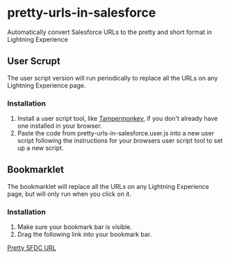 # pretty-urls-in-salesforce
Automatically convert Salesforce URLs to the pretty and short format in Lightning Experience

## User Scrupt

The user script version will run periodically to replace all the URLs on any Lightning Experience page.

### Installation

1. Install a user script tool, like [Tampermonkey](https://tampermonkey.net), if you don't already have one installed in your browser.
2. Paste the code from pretty-urls-in-salesforce.user.js into a new user script following the instructions for your browsers user script tool to set up a new script.

## Bookmarklet

The bookmarklet will replace all the URLs on any Lightning Experience page, but will only run when you click on it.

### Installation

1. Make sure your bookmark bar is visible.
2. Drag the following link into your bookmark bar.

[Pretty SFDC URL](javascript%3Avoid%20function%28%29%257Bfunction%20e%28e%29%257Be%253De.split%28%22%252B%22%29.join%28%22%20%22%29%253Bfor%28var%20t%2Cr%253D%257B%257D%2Cn%253D%2F%255B%253F%2526%255D%253F%28%255B%255E%253D%255D%252B%29%253D%28%255B%255E%2526%255D*%29%2Fg%253Bt%253Dn.exec%28e%29%253B%29r%255BdecodeURIComponent%28t%255B1%255D%29%255D%253DdecodeURIComponent%28t%255B2%255D%29%253Breturn%20r%257Dfunction%20t%28e%29%257Bvar%20t%2Cr%2Cn%2Ci%2Co%253D%257B%257D%2Cd%253D0%2Ca%253D0%2Cf%253D%22%22%2Cc%253DString.fromCharCode%2Cs%253De.length%2Cl%253D%22ABCDEFGHIJKLMNOPQRSTUVWXYZabcdefghijklmnopqrstuvwxyz0123456789%252B%2F%22%253Bfor%28t%253D0%253B64%3Et%253Bt%252B%252B%29o%255Bl.charAt%28t%29%255D%253Dt%253Bfor%28n%253D0%253Bs%3En%253Bn%252B%252B%29for%28r%253Do%255Be.charAt%28n%29%255D%2Cd%253D%28d%3C%3C6%29%252Br%2Ca%252B%253D6%253Ba%3E%253D8%253B%29%28%28i%253Dd%3E%3E%3E%28a-%253D8%29%2526255%29%257C%257Cs-2%3En%29%2526%2526%28f%252B%253Dc%28i%29%29%253Breturn%20f%257Dfunction%20r%28e%29%257Breturn%20e%2526%2526%2815%253D%253De.length%2526%2526%2F%255Ba-zA-Z0-9%255D%257B15%257D%2F.test%28e%29%257C%257C18%253D%253De.length%2526%2526%2F%255Ba-zA-Z0-9%255D%257B18%257D%2F.test%28e%29%29%257Dfunction%20n%28n%29%257Bvar%20i%253Bif%28~n.origin.indexOf%28%22lightning%22%29%29%257Bvar%20o%253Dn.href.split%28%22%2F%22%29%2Cd%253Do.indexOf%28%22r%22%29%2Ca%253Do.indexOf%28%22sObject%22%29%2Cf%253Do.indexOf%28%22alohaRedirect%22%29%253Bif%28d%3E0%29i%253Do%255Bd%252B1%255D%253Belse%20if%28a%3E0%29i%253Do%255Ba%252B1%255D%253Belse%20if%28f%3E0%29i%253Do%255Bf%252B1%255D.split%28%22%253F%22%29%255B0%255D%253Belse%20try%257Bvar%20c%253DJSON.parse%28t%28decodeURIComponent%28n.hash.substr%281%29%29%29%29%253Bvoid%200!%253Dc.attributes.feedElementId%2526%2526%28i%253Dc.attributes.feedElementId%29%257Dcatch%28s%29%257Breturn%22failed%20to%20parse%20encoded%20json%20for%20%22%252Bn.href%257D%257Delse%257Bvar%20l%253De%28document.location.search%29%253Bvoid%200!%253Dl.id%253Fi%253Dl.id%3Avoid%200!%253Dl.fId%253Fi%253Dl.fId%3Avoid%200!%253Dl.scrumteamid%253Fi%253Dl.scrumteamid%3Avoid%200!%253Dl.g%253Fi%253Dl.g%3Avoid%200!%253Dl.u%2526%2526%28i%253Dl.u%29%257Dif%28!r%28i%29%29return%20null%253Bvar%20u%253Dn.origin.replace%28%22.lightning.force.com%22%2C%22.my.salesforce.com%22%29%253Breturn%20u%252B%22%2F%22%252Bi%257Dvar%20i%253Dn%28window.location%29%253Bwindow.prompt%28%22Entity%20URL%22%2Ci%29%257D%28%29%253B)

